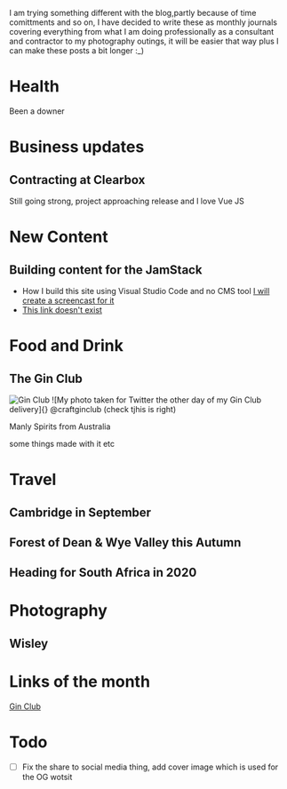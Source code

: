 I am trying something different with the blog,partly because of time comittments and so on, I have decided to write these as monthly journals covering everything from what I am doing professionally as a consultant and contractor to my photography outings, it will be easier that way plus I can make these posts a bit longer :_)

# Health

Been a downer 

# Business updates
## Contracting at Clearbox

Still going strong, project approaching release and I love Vue JS

# New Content
## Building content for the JamStack

- How I build this site using Visual Studio Code and no CMS tool [I will create a screencast for it](/screencasts/how-i-edit-this-site)
- [This link doesn't exist](/screencasts/newfile)

# Food and Drink
## The Gin Club 

![Gin Club](/images/uploads/IMG_1214.jpg "Craft Gin Club")
![My photo taken for Twitter the other day of my Gin Club delivery]{}
@craftginclub (check tjhis is right)

Manly Spirits from Australia

some things made with it etc

# Travel
## Cambridge in September
## Forest of Dean & Wye Valley this Autumn
## Heading for South Africa in 2020

# Photography

## Wisley

# Links of the month
[Gin Club]()

# Todo
- [ ] Fix the share to social media thing, add cover image which is used for the OG wotsit